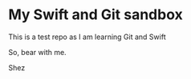 # My Swift and Git sandbox
This is a test repo as I am learning Git and Swift

So, bear with me.

Shez

